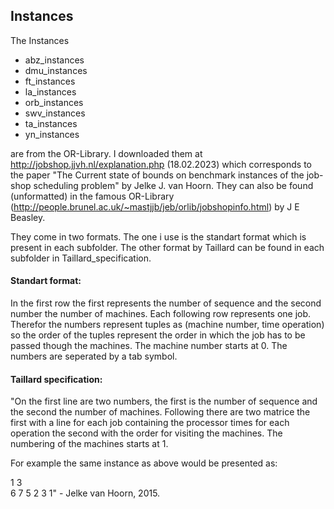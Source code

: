 ## Instances

The Instances 
- abz_instances
- dmu_instances
- ft_instances
- la_instances
- orb_instances
- swv_instances
- ta_instances
- yn_instances

are from the OR-Library. I downloaded them at http://jobshop.jjvh.nl/explanation.php (18.02.2023) which corresponds to the paper "The Current state of bounds on benchmark instances of the job-shop scheduling problem" by Jelke J. van Hoorn. They can also be found (unformatted) in the famous OR-Library (http://people.brunel.ac.uk/~mastjjb/jeb/orlib/jobshopinfo.html) by J E Beasley.

They come in two formats. The one i use is the standart format which is present in each subfolder. The other format by Taillard can be found in each subfolder in Taillard_specification.

#### Standart format: 

In the first row the first represents the number of sequence and the second number the number of machines. Each following row represents one job. Therefor the numbers represent tuples as (machine number, time operation) so the order of the tuples represent the order in which the job has to be passed though the machines. The machine number starts at 0. The numbers are seperated by a tab symbol.


#### Taillard specification: 

"On the first line are two numbers, the first is the number of sequence and the second the number of machines. Following there are two matrice the first with a line for each job containing the processor times for each operation the second with the order for visiting the machines. The numbering of the machines starts at 1.

For example the same instance as above would be presented as:

1	3	
6	7	5
2	3	1" - Jelke van Hoorn, 2015. 

